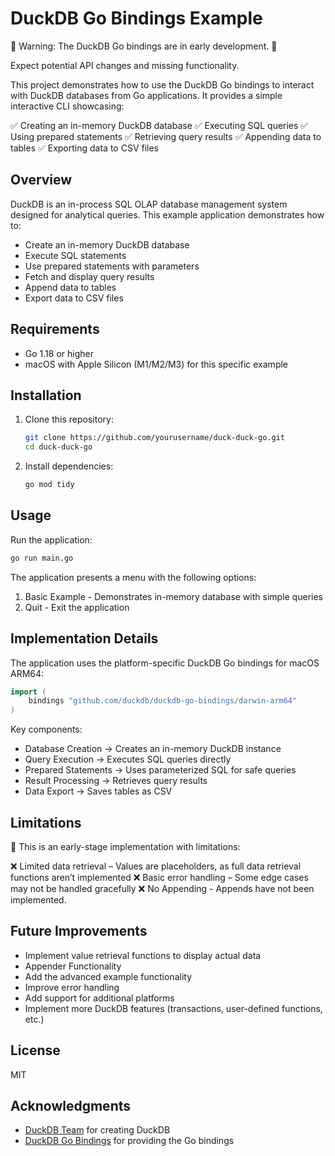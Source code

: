 # DuckDB Go Bindings Example

🚧 Warning: The DuckDB Go bindings are in early development. 🚧

Expect potential API changes and missing functionality.

This project demonstrates how to use the DuckDB Go bindings to interact with DuckDB databases from Go applications.
It provides a simple interactive CLI showcasing:

✅ Creating an in-memory DuckDB database
✅ Executing SQL queries
✅ Using prepared statements
✅ Retrieving query results
✅ Appending data to tables
✅ Exporting data to CSV files

## Overview

DuckDB is an in-process SQL OLAP database management system designed for analytical queries. This example application demonstrates how to:

- Create an in-memory DuckDB database
- Execute SQL statements
- Use prepared statements with parameters
- Fetch and display query results
- Append data to tables
- Export data to CSV files

## Requirements

- Go 1.18 or higher
- macOS with Apple Silicon (M1/M2/M3) for this specific example

## Installation

1. Clone this repository:

   ```bash
   git clone https://github.com/yourusername/duck-duck-go.git
   cd duck-duck-go
   ```

2. Install dependencies:

   ```bash
   go mod tidy
   ```

## Usage

Run the application:

```bash
go run main.go
```

The application presents a menu with the following options:

1. Basic Example - Demonstrates in-memory database with simple queries
2. Quit - Exit the application

## Implementation Details

The application uses the platform-specific DuckDB Go bindings for macOS ARM64:

```go
import (
    bindings "github.com/duckdb/duckdb-go-bindings/darwin-arm64"
)
```

Key components:

- Database Creation → Creates an in-memory DuckDB instance
- Query Execution → Executes SQL queries directly
- Prepared Statements → Uses parameterized SQL for safe queries
- Result Processing → Retrieves query results
- Data Export → Saves tables as CSV

## Limitations

🚨 This is an early-stage implementation with limitations:

❌ Limited data retrieval – Values are placeholders, as full data retrieval functions aren’t implemented
❌ Basic error handling – Some edge cases may not be handled gracefully
❌ No Appending - Appends have not been implemented.

## Future Improvements

- Implement value retrieval functions to display actual data
- Appender Functionality
- Add the advanced example functionality
- Improve error handling
- Add support for additional platforms
- Implement more DuckDB features (transactions, user-defined functions, etc.)

## License

MIT

## Acknowledgments

- [DuckDB Team](https://github.com/duckdb/duckdb) for creating DuckDB
- [DuckDB Go Bindings](https://github.com/duckdb/duckdb-go-bindings) for providing the Go bindings
